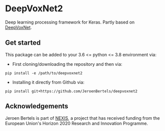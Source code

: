 # DeepVoxNet2
Deep learning processing framework for Keras.
Partly based on [DeepVoxNet](https://github.com/JeroenBertels/deepvoxnet).

## Get started
This package can be added to your 3.6 <= python <= 3.8 environment via:
- First cloning/downloading the repository and then via:
```
pip install -e /path/to/deepvoxnet2
```
- Installing it directly from Github via:
```
pip install git+https://github.com/JeroenBertels/deepvoxnet2
```

## Acknowledgements
Jeroen Bertels is part of [NEXIS](https://www.nexis-project.eu), a project that has received funding from the European Union's Horizon 2020 Research and Innovation Programme.
